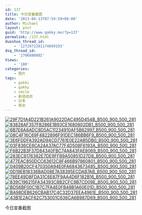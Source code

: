 ```yaml
---
id: 137
title: 今日宣番截图
date: '2013-04-13T07:59:59+08:00'
author: Michael
layout: post
guid: 'http://www.gakky.me/?p=137'
permalink: /137.html
duoshuo_thread_id:
    - '1272072281174049193'
dsq_thread_id:
    - '2706880802'
Views:
    - '180'
categories:
    - 图片
tags:
    - gakki
    - gakky
    - smile
    - 新垣结衣
    - 日本
    - 美女
---
```


[![29F7D1A4D221B261A9022DAC495D454B_B500_900_500_281](http://www.yui-aragaki.org/wp-content/uploads/img/29F7D1A4D221B261A9022DAC495D454B_B500_900_500_281.jpeg)](http://www.yui-aragaki.org/wp-content/uploads/img/29F7D1A4D221B261A9022DAC495D454B_B1280_1280_1280_720.jpeg) [![83828AF357FB286E1B93CE1680802DB1_B500_900_500_281](http://www.yui-aragaki.org/wp-content/uploads/img/83828AF357FB286E1B93CE1680802DB1_B500_900_500_281.jpeg)](http://www.yui-aragaki.org/wp-content/uploads/img/83828AF357FB286E1B93CE1680802DB1_B1280_1280_1280_720.jpeg) [![6B7E6A8ADC8D5AC11234910AF5B62997_B500_900_500_281](http://www.yui-aragaki.org/wp-content/uploads/img/6B7E6A8ADC8D5AC11234910AF5B62997_B500_900_500_281.jpeg)](http://www.yui-aragaki.org/wp-content/uploads/img/6B7E6A8ADC8D5AC11234910AF5B62997_B1280_1280_1280_720.jpeg) [![08C4F16C69F4822896F91DEC186BB6F9_B500_900_500_281](http://www.yui-aragaki.org/wp-content/uploads/img/08C4F16C69F4822896F91DEC186BB6F9_B500_900_500_281.jpeg)](http://www.yui-aragaki.org/wp-content/uploads/img/08C4F16C69F4822896F91DEC186BB6F9_B1280_1280_1280_720.jpeg) [![3E6FDDFA392AD94CD7761E0E22AB5DB0_B500_900_500_281](http://www.yui-aragaki.org/wp-content/uploads/img/3E6FDDFA392AD94CD7761E0E22AB5DB0_B500_900_500_281.jpeg)](http://www.yui-aragaki.org/wp-content/uploads/img/3E6FDDFA392AD94CD7761E0E22AB5DB0_B1280_1280_1280_720.jpeg) [![03F836CE6CA24A37AC77F4D508F6193A_B500_900_500_281](http://www.yui-aragaki.org/wp-content/uploads/img/03F836CE6CA24A37AC77F4D508F6193A_B500_900_500_281.jpeg)](http://www.yui-aragaki.org/wp-content/uploads/img/03F836CE6CA24A37AC77F4D508F6193A_B1280_1280_1280_720.jpeg) [![F6B22B3F37D84340FBC74A843FAE8069_B500_900_500_281](http://www.yui-aragaki.org/wp-content/uploads/img/F6B22B3F37D84340FBC74A843FAE8069_B500_900_500_281.jpeg)](http://www.yui-aragaki.org/wp-content/uploads/img/F6B22B3F37D84340FBC74A843FAE8069_B1280_1280_1280_720.jpeg) [![283EC8176362E7DE9FFB9A50851D27D8_B500_900_500_281](http://www.yui-aragaki.org/wp-content/uploads/img/283EC8176362E7DE9FFB9A50851D27D8_B500_900_500_281.jpeg)](http://www.yui-aragaki.org/wp-content/uploads/img/283EC8176362E7DE9FFB9A50851D27D8_B1280_1280_1280_720.jpeg) [![477EAC850DCC63612C8F466B97860801_B500_900_500_281](http://www.yui-aragaki.org/wp-content/uploads/img/477EAC850DCC63612C8F466B97860801_B500_900_500_281.jpeg)](http://www.yui-aragaki.org/wp-content/uploads/img/477EAC850DCC63612C8F466B97860801_B1280_1280_1280_720.jpeg) [![0409B20CF470350A94E0FA6843673485_B500_900_500_281](http://www.yui-aragaki.org/wp-content/uploads/img/0409B20CF470350A94E0FA6843673485_B500_900_500_281.jpeg)](http://www.yui-aragaki.org/wp-content/uploads/img/0409B20CF470350A94E0FA6843673485_B1280_1280_1280_720.jpeg) [![0D19EB18336BAD08E7A38395ECDAB7AB_B500_900_500_281](http://www.yui-aragaki.org/wp-content/uploads/img/0D19EB18336BAD08E7A38395ECDAB7AB_B500_900_500_281.jpeg)](http://www.yui-aragaki.org/wp-content/uploads/img/0D19EB18336BAD08E7A38395ECDAB7AB_B1280_1280_1280_720.jpeg) [![78EE49D8FDA31C6E87F9AA4D6F182B16_B500_900_500_281](http://www.yui-aragaki.org/wp-content/uploads/img/78EE49D8FDA31C6E87F9AA4D6F182B16_B500_900_500_281.jpeg)](http://www.yui-aragaki.org/wp-content/uploads/img/78EE49D8FDA31C6E87F9AA4D6F182B16_B1280_1280_1280_720.jpeg) [![839C196215FA34393C8B2CFC9B7CD09E_B500_900_500_281](http://www.yui-aragaki.org/wp-content/uploads/img/839C196215FA34393C8B2CFC9B7CD09E_B500_900_500_281.jpeg)](http://www.yui-aragaki.org/wp-content/uploads/img/839C196215FA34393C8B2CFC9B7CD09E_B1280_1280_1280_720.jpeg) [![BD56BF00C1B7C7FA4E0FB48B1A60E01D_B500_900_500_281](http://www.yui-aragaki.org/wp-content/uploads/img/BD56BF00C1B7C7FA4E0FB48B1A60E01D_B500_900_500_281.jpeg)](http://www.yui-aragaki.org/wp-content/uploads/img/BD56BF00C1B7C7FA4E0FB48B1A60E01D_B1280_1280_1280_720.jpeg) [![BA98DEB626CBAB17C4C32D37EEA4961E_B500_900_500_281](http://www.yui-aragaki.org/wp-content/uploads/img/BA98DEB626CBAB17C4C32D37EEA4961E_B500_900_500_281.jpeg)](http://www.yui-aragaki.org/wp-content/uploads/img/BA98DEB626CBAB17C4C32D37EEA4961E_B1280_1280_1280_720.jpeg) [![43B1E2ACF62C753001C636CA6B987D69_B500_900_500_281](http://www.yui-aragaki.org/wp-content/uploads/img/43B1E2ACF62C753001C636CA6B987D69_B500_900_500_281.jpeg)](http://www.yui-aragaki.org/wp-content/uploads/img/43B1E2ACF62C753001C636CA6B987D69_B1280_1280_1280_720.jpeg)

今日宣番截图